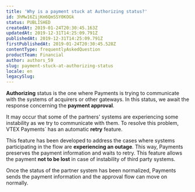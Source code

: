 ```yaml
---
title: 'Why is a payment stuck at Authorizing status?'
id: 3hMw16ZijKm6QmSSY0KOGk
status: PUBLISHED
createdAt: 2019-01-24T20:30:45.163Z
updatedAt: 2019-12-31T14:25:09.791Z
publishedAt: 2019-12-31T14:25:09.791Z
firstPublishedAt: 2019-01-24T20:30:45.528Z
contentType: frequentlyAskedQuestion
productTeam: Financial
author: authors_59
slug: payment-stuck-at-authorizing-status
locale: en
legacySlug: 
---
```


__Authorizing__ status is the one where Payments is trying to communicate with the systems of acquirers or other gateways. In this status, we await the response concerning the __payment approval__.

It may occur that some of the partners' systems are experiencing some instability as we try to communicate with them. To resolve this problem, VTEX Payments´ has an automatic __retry__ feature.

This feature has been developed to address the cases where systems participating in the flow are __experiencing an outage__. This way, Payments preserves the payment information and waits to retry. This feature allows the payment __not to be lost__ in case of instability of third party systems.

Once the status of the partner system has been normalized, Payments sends the payment information and the approval flow can move on normally.
